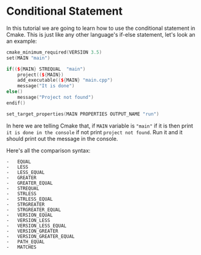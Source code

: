 ﻿# Conditional Statement
In this tutorial we are going to learn how to use the conditional statement in Cmake. This is just like any other language's if-else statement, let's look an an example:
```cpp
cmake_minimum_required(VERSION 3.5)
set(MAIN "main")

if((${MAIN} STREQUAL  "main")
	project((${MAIN})
	add_executable((${MAIN} "main.cpp")
	message("It is done")
else()
	message("Project not found")
endif()

set_target_properties(MAIN PROPERTIES OUTPUT_NAME "run")
```
In here we are telling Cmake that, if `MAIN` variable is `"main"` if it is then print `it is done in the console` if not print `project not found`.
Run it and it should print out the message in the console.

Here's all the comparison syntax:
```
-   EQUAL
-   LESS
-   LESS_EQUAL
-   GREATER
-   GREATER_EQUAL
-   STREQUAL
-   STRLESS
-   STRLESS_EQUAL
-   STRGREATER
-   STRGREATER_EQUAL
-   VERSION_EQUAL
-   VERSION_LESS
-   VERSION_LESS_EQUAL
-   VERSION_GREATER
-   VERSION_GREATER_EQUAL
-   PATH_EQUAL
-   MATCHES
```

